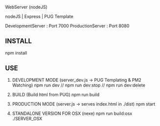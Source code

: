 WebServer (nodeJS)

nodeJS | Express | PUG Template 

DevelopmentServer : Port 7000
ProductionServer  : Port 8080


INSTALL
-------
npm install


USE
---
1. DEVELOPMENT MODE (server_dev.js -> PUG Templating & PM2 Watching)
npm run dev // npm run dev:stop // npm run dev:delete

2. BUILD (Build html from PUG)
npm run build

3. PRODUCTION MODE (server.js -> serves index.html in ./dist)
npm start

4. STANDALONE VERSION FOR OSX (nexe)
npm run build:osx  
./SERVER_OSX
